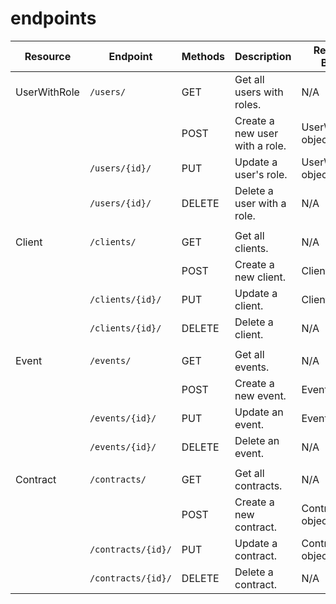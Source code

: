 # endpoints

| Resource     | Endpoint           | Methods | Description                    | Request Body        |
| ------------ | ------------------ | ------- | ------------------------------ | ------------------- |
| UserWithRole | `/users/`          | GET     | Get all users with roles.      | N/A                 |
|              |                    | POST    | Create a new user with a role. | UserWithRole object |
|              | `/users/{id}/`     | PUT     | Update a user's role.          | UserWithRole object |
|              | `/users/{id}/`     | DELETE  | Delete a user with a role.     | N/A                 |
|              |                    |         |                                |                     |
| Client       | `/clients/`        | GET     | Get all clients.               | N/A                 |
|              |                    | POST    | Create a new client.           | Client object       |
|              | `/clients/{id}/`   | PUT     | Update a client.               | Client object       |
|              | `/clients/{id}/`   | DELETE  | Delete a client.               | N/A                 |
|              |                    |         |                                |                     |
| Event        | `/events/`         | GET     | Get all events.                | N/A                 |
|              |                    | POST    | Create a new event.            | Event object        |
|              | `/events/{id}/`    | PUT     | Update an event.               | Event object        |
|              | `/events/{id}/`    | DELETE  | Delete an event.               | N/A                 |
|              |                    |         |                                |                     |
| Contract     | `/contracts/`      | GET     | Get all contracts.             | N/A                 |
|              |                    | POST    | Create a new contract.         | Contract object     |
|              | `/contracts/{id}/` | PUT     | Update a contract.             | Contract object     |
|              | `/contracts/{id}/` | DELETE  | Delete a contract.             | N/A                 |
